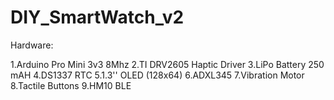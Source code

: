 # DIY_SmartWatch_v2

Hardware:

1.Arduino Pro Mini 3v3 8Mhz
2.TI DRV2605 Haptic Driver
3.LiPo Battery 250 mAH
4.DS1337 RTC
5.1.3'' OLED (128x64) 
6.ADXL345
7.Vibration Motor
8.Tactile Buttons
9.HM10 BLE
